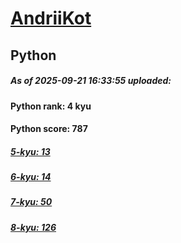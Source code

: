 # [AndriiKot](https://www.codewars.com/users/AndriiKot) 
## Python

##### As of 2025-09-21 16:33:55 uploaded:

#### Python rank: 4 kyu

#### Python score: 787

##### [5-kyu: 13](https://github.com/AndriiKot/Python__CodeWars/tree/main/kyu-5)

##### [6-kyu: 14](https://github.com/AndriiKot/Python__CodeWars/tree/main/kyu-6)

##### [7-kyu: 50](https://github.com/AndriiKot/Python__CodeWars/tree/main/kyu-7)

##### [8-kyu: 126](https://github.com/AndriiKot/Python__CodeWars/tree/main/kyu-8)

